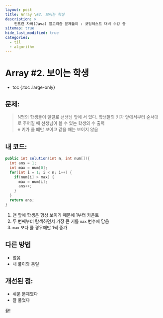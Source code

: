```yaml
---
layout: post
title: Array \#2. 보이는 학생
description: >
    인프런 자바(Java) 알고리즘 문제풀이 : 코딩테스트 대비 수강 중
sitemap: true
hide_last_modified: true
categories:
  - til
  - algorithm
---
```


# Array \#2. 보이는 학생

* toc
{:toc .large-only}

## 문제: 

> N명의 학생들이 일렬로 선생님 앞에 서 있다. 학생들의 키가 앞에서부터 순서대로 주어질 때 선생님이 볼 수 있는 학생의 수 출력  
> ※ 키가 클 떄만 보이고 같을 때는 보이지 않음


## 내 코드:

```java
public int solution(int n, int num[]){
  int ans = 1;
  int max = num[0];
  for(int i = 1; i < n; i++) {
    if(num[i] > max) {
      max = num[i];
      ans++;
    }
  }
  return ans;
}
```
1. 맨 앞에 학생은 항상 보이기 때문에 1부터 카운트
2. 두 번째부터 탐색하면서 가장 큰 키를 `max` 변수에 담음
3. `max` 보다 클 경우에만 1씩 증가  

## 다른 방법 

- 없음
- 내 풀이와 동일


## 개선된 점:
- 쉬운 문제였다
- 잘 풀었다

끝!